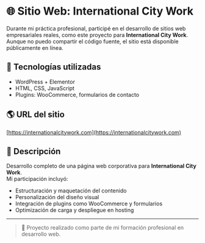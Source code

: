 # 🌐 Sitio Web: International City Work

Durante mi práctica profesional, participé en el desarrollo de sitios web empresariales reales, como este proyecto para **International City Work**. Aunque no puedo compartir el código fuente, el sitio está disponible públicamente en línea.

## 🔧 Tecnologías utilizadas
- WordPress + Elementor
- HTML, CSS, JavaScript
- Plugins: WooCommerce, formularios de contacto

## 🌎 URL del sitio
[https://internationalcitywork.com](https://internationalcitywork.com)

## 📄 Descripción

Desarrollo completo de una página web corporativa para **International City Work**.  
Mi participación incluyó:
- Estructuración y maquetación del contenido
- Personalización del diseño visual
- Integración de plugins como WooCommerce y formularios
- Optimización de carga y despliegue en hosting

---

> 🔹 Proyecto realizado como parte de mi formación profesional en desarrollo web.
